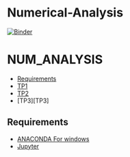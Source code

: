 # Numerical-Analysis
[![Binder](https://mybinder.org/badge_logo.svg)](https://mybinder.org/v2/gh/Ahlem125/Numerical-Analysis/main)

# NUM_ANALYSIS
<!-- START doctoc generated TOC please keep comment here to allow auto update -->
<!-- DON'T EDIT THIS SECTION, INSTEAD RE-RUN doctoc TO UPDATE -->


- [Requirements](#requirements)
- [TP1][TP1]
- [TP2][TP2]
- [TP3][TP3]


<!-- END doctoc generated TOC please keep comment here to allow auto update -->

## Requirements

* [ANACONDA For windows][ANACONDA] 
* [Jupyter][Jup]



[ANACONDA]: https://www.anaconda.com/products/individual
[Jup]: https://jupyter.org/
[oct]: https://www.gnu.org/software/octave/index
[TP1]: https://github.com/Ahlem125/Numerical-Analysis/tree/main/TP1
[TP2]: https://github.com/Ahlem125/Numerical-Analysis/tree/main/TP2


